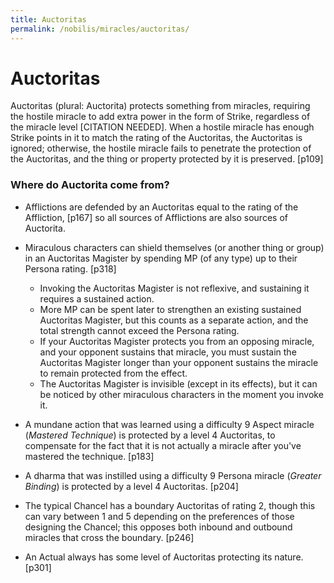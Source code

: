 ```yaml
---
title: Auctoritas
permalink: /nobilis/miracles/auctoritas/
---
```


# Auctoritas

Auctoritas (plural: Auctorita) protects something from miracles, requiring the hostile miracle to add extra power in the form of Strike, regardless of the miracle level [CITATION NEEDED]. When a hostile miracle has enough Strike points in it to match the rating of the Auctoritas, the Auctoritas is ignored; otherwise, the hostile miracle fails to penetrate the protection of the Auctoritas, and the thing or property protected by it is preserved. [p109]

### Where do Auctorita come from?

- Afflictions are defended by an Auctoritas equal to the rating of the Affliction, [p167] so all sources of Afflictions are also sources of Auctorita.

- Miraculous characters can shield themselves (or another thing or group) in an Auctoritas Magister by spending MP (of any type) up to their Persona rating. [p318]
  - Invoking the Auctoritas Magister is not reflexive, and sustaining it requires a sustained action.
  - More MP can be spent later to strengthen an existing sustained Auctoritas Magister, but this counts as a separate action, and the total strength cannot exceed the Persona rating.
  - If your Auctoritas Magister protects you from an opposing miracle, and your opponent sustains that miracle, you must sustain the Auctoritas Magister longer than your opponent sustains the miracle to remain protected from the effect.
  - The Auctoritas Magister is invisible (except in its effects), but it can be noticed by other miraculous characters in the moment you invoke it.

- A mundane action that was learned using a difficulty 9 Aspect miracle (*Mastered Technique*) is protected by a level 4 Auctoritas, to compensate for the fact that it is not actually a miracle after you've mastered the technique. [p183]

- A dharma that was instilled using a difficulty 9 Persona miracle (*Greater Binding*) is protected by a level 4 Auctoritas. [p204]

- The typical Chancel has a boundary Auctoritas of rating 2, though this can vary between 1 and 5 depending on the preferences of those designing the Chancel; this opposes both inbound and outbound miracles that cross the boundary. [p246]

- An Actual always has some level of Auctoritas protecting its nature. [p301]
